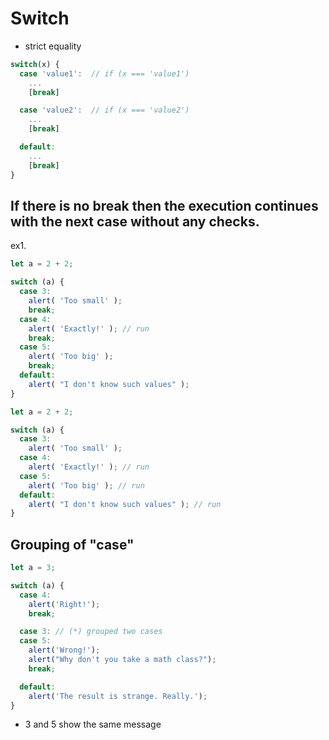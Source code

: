 # Switch
* strict equality
```javascript
switch(x) {
  case 'value1':  // if (x === 'value1')
    ...
    [break]

  case 'value2':  // if (x === 'value2')
    ...
    [break]

  default:
    ...
    [break]
}
```

## If there is no break then the execution continues with the next case without any checks.
ex1.
```javascript
let a = 2 + 2;

switch (a) {
  case 3:
    alert( 'Too small' );
    break;
  case 4:
    alert( 'Exactly!' ); // run
    break;
  case 5:
    alert( 'Too big' );
    break;
  default:
    alert( "I don't know such values" );
}
```
```javascript
let a = 2 + 2;

switch (a) {
  case 3:
    alert( 'Too small' );
  case 4:
    alert( 'Exactly!' ); // run
  case 5:
    alert( 'Too big' ); // run
  default:
    alert( "I don't know such values" ); // run
}
```

## Grouping of "case"
```javascript
let a = 3;

switch (a) {
  case 4:
    alert('Right!');
    break;

  case 3: // (*) grouped two cases
  case 5:
    alert('Wrong!');
    alert("Why don't you take a math class?");
    break;

  default:
    alert('The result is strange. Really.');
}
```
* 3 and 5 show the same message
